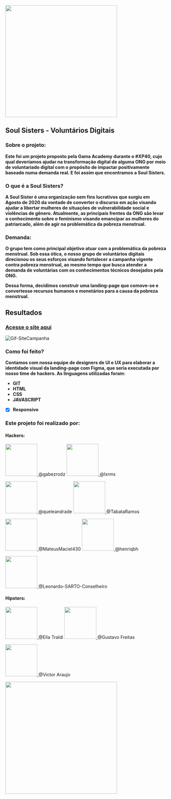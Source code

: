 <img src="https://i.imgur.com/ObWUhyC.png" width="350px"/>

## Soul Sisters - Voluntários Digitais

### Sobre o projeto:

**Este foi um projeto proposto pela Gama Academy durante o #XP40, cujo qual deveríamos ajudar na transformação digital de alguma ONG por meio de voluntariado digital com o propósito de impactar positivamente baseado numa demanda real. E foi assim que encontramos a Soul Sisters.**

### O que é a Soul Sisters?

**A Soul Sister é uma organização sem fins lucrativos que surgiu em Agosto de 2020 da vontade de converter o discurso em ação visando ajudar a libertar mulheres de situações de vulnerabilidade social e violências de gênero. Atualmente, as principais frentes da ONG são levar o conhecimento sobre o feminismo visando emancipar as mulheres do patriarcado, além de agir na problemática da pobreza menstrual.**

### Demanda:

**O grupo tem como principal objetivo atuar com a problemática da pobreza menstrual. Sob essa ótica, o nosso grupo de voluntários digitais direcionou os seus esforços visando fortalecer a campanha vigente contra pobreza menstrual, ao mesmo tempo que busca atender a demanda de voluntárias com os conhecimentos técnicos desejados pela ONG.**

**Dessa forma, decidimos construir uma landing-page que comove-se e convertesse recursos humanos e monetários para a causa da pobreza menstrual.**

## Resultados

### **[Acesse o site aqui](https://campanhasoulsisters.netlify.app/)**

![Gif-SiteCampanha](https://i.imgur.com/YqPkHbf.gif)

### Como foi feito?

**Contamos com nossa equipe de designers de UI e UX para elaborar a identidade visual da landing-page com Figma, que seria executada por nosso time de hackers. As linguagens utilizadas foram:**

- **GIT**
- **HTML**
- **CSS**
- **JAVASCRIPT**

- [x] **Responsivo**

### Este projeto foi realizado por:

#### Hackers:

<p float="left">
<a href="https://github.com/gabezrodz"><img src="https://i.imgur.com/Q2E50Qc.jpg" width="100px;"/> </a>	@gabezrodz
<a href="https://github.com/lxrms"><img src="https://i.imgur.com/kmAGh8p.jpg" width="100px;"/> </a>	@lxrms
</p>

<p float="left">
<a href="https://github.com/queleandrade"><img src="https://i.imgur.com/NttgHJe.png" width="100px;"/> </a>	@queleandrade
<a href="https://github.com/TabataRamos"><img src="https://i.imgur.com/GbFBL9u.png" width="100px;"/> </a>	@TabataRamos
</p>

<p float="left">
<a href="https://github.com/MateusMaciel340"><img src="https://i.imgur.com/cJb2bFd.jpg" width="100px;"/> </a>	@MateusMaciel430
<a href="https://github.com/henriqbh"><img src="https://i.imgur.com/DDmHhgp.jpg" width="100px;"/> </a>	@henriqbh</p>

<p float="left">
<a href="https://github.com/Leonardo-SARTO-Conselheiro"><img src="https://i.imgur.com/ydNYJzq.png" width="100px;"/> </a>	@Leonardo-SARTO-Conselheiro
</p>

#### Hipsters:

<p float="left">
<a href="https://www.linkedin.com/in/ellatraldi/"><img src="https://i.imgur.com/TMZNf6j.jpg" width="100px;"/> </a>	@Ella Traldi
<a href="https://www.linkedin.com/in/gustafreitas/"><img src="https://i.imgur.com/kFuKA1O.jpg" width="100px;"/> </a>	@Gustavo Freitas</p>
<p float="left">
<a href="https://www.linkedin.com/in/victor-mgaraujo/"><img src="https://i.imgur.com/7Yo0Hgi.png" width="100px;"/> </a>	@Victor Araujo
</p>

<img src="https://i.imgur.com/1TvDiwP.png" width="350px"/>
